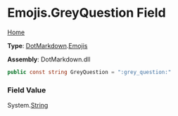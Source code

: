 # Emojis\.GreyQuestion Field

[Home](../../../README.md)

**Type**: [DotMarkdown](../../README.md)\.[Emojis](../README.md)

**Assembly**: DotMarkdown\.dll

```csharp
public const string GreyQuestion = ":grey_question:"
```

### Field Value

System\.[String](https://docs.microsoft.com/en-us/dotnet/api/system.string)